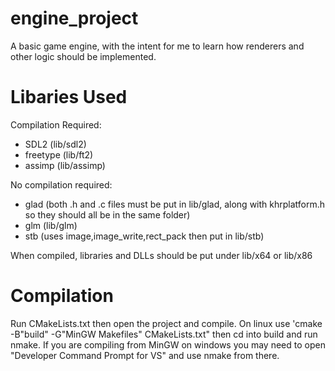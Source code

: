 # engine_project
A basic game engine, with the intent for me to learn how renderers and other logic should be implemented.

# Libaries Used
Compilation Required:
- SDL2 (lib/sdl2)
- freetype (lib/ft2)
- assimp (lib/assimp)

No compilation required:
- glad (both .h and .c files must be put in lib/glad, along with khrplatform.h so they should all be in the same folder)
- glm (lib/glm)
- stb (uses image,image_write,rect_pack then put in lib/stb)

When compiled, libraries and DLLs should be put under lib/x64 or lib/x86

# Compilation
Run CMakeLists.txt then open the project and compile.
On linux use 'cmake -B"build" -G"MinGW Makefiles" CMakeLists.txt" then cd into build and run nmake.
If you are compiling from MinGW on windows you may need to open "Developer Command Prompt for VS" and use nmake from there.
